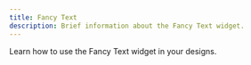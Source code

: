 ```yaml
---
title: Fancy Text
description: Brief information about the Fancy Text widget.
---
```


Learn how to use the Fancy Text widget in your designs.
